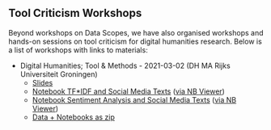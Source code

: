 ## Tool Criticism Workshops

Beyond workshops on Data Scopes, we have also organised workshops and hands-on sessions on tool criticism for digital humanities research. Below is a list of workshops with links to materials:

- Digital Humanities; Tool & Methods - 2021-03-02 (DH MA Rijks Universiteit Groningen)
    - [Slides]()
    - [Notebook TF\*IDF and Social Media Texts](https://github.com/Data-Scopes/scale/blob/master/Workshops/Tool-Criticism/Tool-Criticism-TF-IDF-Social-Media-Text.ipynb) ([via NB Viewer](https://nbviewer.jupyter.org/github/Data-Scopes/scale/blob/master/Workshops/Tool-Criticism/Tool-Criticism-TF-IDF-Social-Media-Text.ipynb))
    - [Notebook Sentiment Analysis and Social Media Texts](https://github.com/Data-Scopes/scale/blob/master/Workshops/Tool-Criticism/Tool-Criticism-Sentiment-Social-Media-Text.ipynb) ([via NB Viewer](https://nbviewer.jupyter.org/github/Data-Scopes/scale/blob/master/Workshops/Tool-Criticism/Tool-Criticism-Sentiment-Social-Media-Text.ipynb))
    - [Data + Notebooks as zip](https://surfdrive.surf.nl/files/index.php/s/yg6mJgugsM41dKI)


